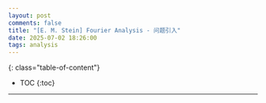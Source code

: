 ```yaml
---
layout: post
comments: false
title: "[E. M. Stein] Fourier Analysis - 问题引入"
date: 2025-07-02 18:26:00
tags: analysis
---
```


<!--more-->

{: class="table-of-content"}
* TOC
{:toc}






---
